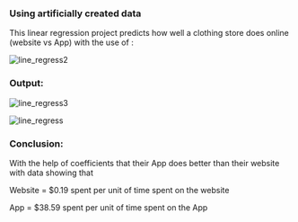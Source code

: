 ### Using artificially created data
  This linear regression project predicts how well a clothing store does online (website vs App) with the use of :

![line_regress2](https://user-images.githubusercontent.com/60201899/88012495-0d256780-cae8-11ea-9f71-88a7ed048649.PNG)

### Output: 

![line_regress3](https://user-images.githubusercontent.com/60201899/88012703-9341ae00-cae8-11ea-85c4-237f13be4962.PNG)

![line_regress](https://user-images.githubusercontent.com/60201899/88012762-b8362100-cae8-11ea-89b4-d6b82ac27eee.PNG)

### Conclusion:

With the help of coefficients that their App does better than their website with data showing that 

Website = $0.19 spent per unit of time spent on the website

App = $38.59 spent per unit of time spent on the App


